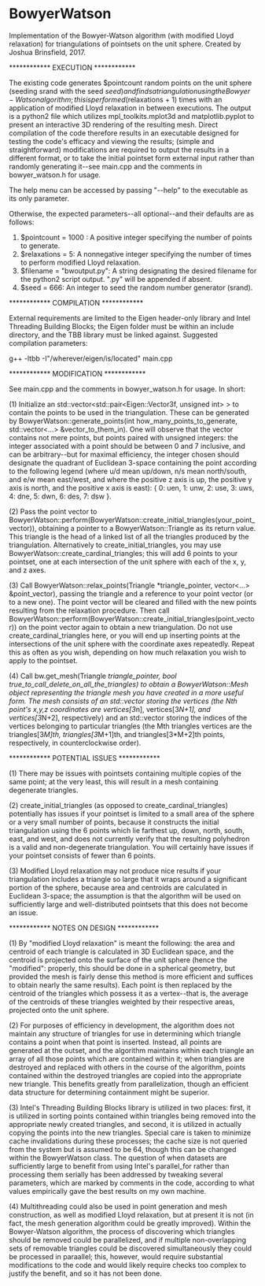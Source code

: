 # BowyerWatson
Implementation of the Bowyer-Watson algorithm (with modified Lloyd relaxation) for triangulations of pointsets on the unit sphere.
Created by Joshua Brinsfield, 2017.

************ EXECUTION ************

The existing code generates $pointcount random points on the unit sphere (seeding srand with the seed $seed) and finds a triangulation using the Bowyer-Watson algorithm; this is performed ($relaxations + 1) times with an application of modified Lloyd relaxation in between executions. The output is a python2 file which utilizes mpl_toolkits.mplot3d and matplotlib.pyplot to present an interactive 3D rendering of the resulting mesh. Direct compilation of the code therefore results in an executable designed for testing the code's efficacy and viewing the results; (simple and straightforward) modifications are required to output the results in a different format, or to take the initial pointset form external input rather than randomly generating it--see main.cpp and the comments in bowyer_watson.h for usage.

The help menu can be accessed by passing "--help" to the executable as its only parameter.

Otherwise, the expected parameters--all optional--and their defaults are as follows:
  1) $pointcount = 1000 : A positive integer specifying the number of points to generate.
  2) $relaxations = 5: A nonnegative integer specifying the number of times to perform modified Lloyd relaxation.
  3) $filename = "bwoutput.py": A string designating the desired filename for the python2 script output. ".py" will be appended if absent.
  4) $seed = 666: An integer to seed the random number generator (srand).

************ COMPILATION ************

External requirements are limited to the Eigen header-only library and Intel Threading Building Blocks; the Eigen folder must be within an include directory, and the TBB library must be linked against. Suggested compilation parameters:

g++ -ltbb -I"/wherever/eigen/is/located" main.cpp

************ MODIFICATION ************

See main.cpp and the comments in bowyer_watson.h for usage. In short:

(1) Initialize an std::vector<std::pair<Eigen::Vector3f, unsigned int> > to contain the points to be used in the triangulation. These can be generated by BowyerWatson::generate_points(int how_many_points_to_generate, std::vector<...> &vector_to_them_in). One will observe that the vector contains not mere points, but points paired with unsigned integers: the integer associated with a point should be between 0 and 7 inclusive, and can be arbitrary--but for maximal efficiency, the integer chosen should designate the quadrant of Euclidean 3-space containing the point according to the following legend (where u/d mean up/down, n/s mean north/south, and e/w mean east/west, and where the positive z axis is up, the positive y axis is north, and the positive x axis is east): { 0: uen, 1: unw, 2: use, 3: uws, 4: dne, 5: dwn, 6: des, 7: dsw }.

(2) Pass the point vector to BowyerWatson::perform(BowyerWatson::create_initial_triangles(your_point_vector)), obtaining a pointer to a BowyerWatson::Triangle as its return value. This triangle is the head of a linked list of all the triangles produced by the triangulation. Alternatively to create_initial_triangles, you may use BowyerWatson::create_cardinal_triangles; this will add 6 points to your pointset, one at each intersection of the unit sphere with each of the x, y, and z axes.

(3) Call BowyerWatson::relax_points(Triangle *triangle_pointer, vector<...> &point_vector), passing the triangle and a reference to your point vector (or to a new one). The point vector will be cleared and filled with the new points resulting from the relaxation procedure. Then call BowyerWatson::perform(BowyerWatson::create_initial_triangles(point_vector)) on the point vector again to obtain a new triangulation. Do not use create_cardinal_triangles here, or you will end up inserting points at the intersections of the unit sphere with the coordinate axes repeatedly. Repeat this as often as you wish, depending on how much relaxation you wish to apply to the pointset.

(4) Call bw.get_mesh(Triangle *triangle_pointer, bool true_to_call_delete_on_all_the_triangles) to obtain a BowyerWatson::Mesh object representing the triangle mesh you have created in a more useful form. The mesh consists of an std::vector<float> storing the vertices (the Nth point's x,y,z coordinates are vertices[3*n], vertices[3*N+1], and vertices[3*N+2], respectively) and an std::vector<unsigned int> storing the indices of the vertices belonging to particular triangles (the Mth triangles vertices are the triangles[3*M]th, triangles[3*M+1]th, and triangles[3*M+2]th points, respectively, in counterclockwise order).

************ POTENTIAL ISSUES ************

(1) There may be issues with pointsets containing multiple copies of the same point; at the very least, this will result in a mesh containing degenerate triangles.

(2) create_initial_triangles (as opposed to create_cardinal_triangles) potentially has issues if your pointset is limited to a small area of the sphere or a very small number of points, because it constructs the initial triangulation using the 6 points which lie farthest up, down, north, south, east, and west, and does not currently verify that the resulting polyhedron is a valid and non-degenerate triangulation. You will certainly have issues if your pointset consists of fewer than 6 points.

(3) Modified Lloyd relaxation may not produce nice results if your triangulation includes a triangle so large that it wraps around a significant portion of the sphere, because area and centroids are calculated in Euclidean 3-space; the assumption is that the algorithm will be used on sufficiently large and well-distributed pointsets that this does not become an issue.

************ NOTES ON DESIGN ************

(1) By "modified Lloyd relaxation" is meant the following: the area and centroid of each triangle is calculated in 3D Euclidean space, and the centroid is projected onto the surface of the unit sphere (hence the "modified": properly, this should be done in a spherical geometry, but provided the mesh is fairly dense this method is more efficient and suffices to obtain nearly the same results). Each point is then replaced by the centroid of the triangles which possess it as a vertex--that is, the average of the centroids of these triangles weighted by their respective areas, projected onto the unit sphere.

(2) For purposes of efficiency in development, the algorithm does not maintain any structure of triangles for use in determining which triangle contains a point when that point is inserted. Instead, all points are generated at the outset, and the algorithm maintains within each triangle an array of all those points which are contained within it; when triangles are destroyed and replaced with others in the course of the algorithm, points contained within the destroyed triangles are copied into the appropriate new triangle. This benefits greatly from parallelization, though an efficient data structure for determining containment  might be superior.

(3) Intel's Threading Building Blocks library is utilized in two places: first, it is utilized in sorting points contained within triangles being removed into the appropriate newly created triangles, and second, it is utilized in actually copying the points into the new triangles. Special care is taken to minimize cache invalidations during these processes; the cache size is not queried from the system but is assumed to be 64, though this can be changed within the BowyerWatson class. The question of when datasets are sufficiently large to benefit from using Intel's parallel_for rather than processing them serially has been addressed by tweaking several parameters, which are marked by comments in the code, according to what values empirically gave the best results on my own machine.

(4) Multithreading could also be used in point generation and mesh construction, as well as modified Lloyd relaxation, but at present it is not (in fact, the mesh generation algorithm could be greatly improved). Within the Bowyer-Watson algorithm, the process of discovering which triangles should be removed could be parallelized, and if multiple non-overlapping sets of removable triangles could be discovered simultaneously they could be processed in paraallel; this, however, would require substantial modifications to the code and would likely require checks too complex to justify the benefit, and so it has not been done.
